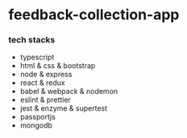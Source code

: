 # feedback-collection-app

### tech stacks

- typescript
- html & css & bootstrap
- node & express
- react & redux
- babel & webpack & nodemon
- eslint & prettier
- jest & enzyme & supertest
- passportjs
- mongodb
